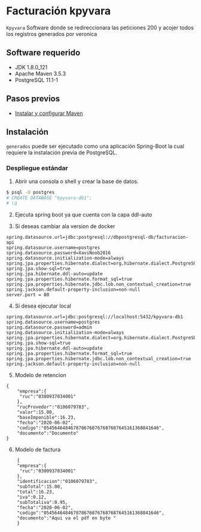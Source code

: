 # Facturación kpyvara
`Kpyvara` Software donde se redireccionara las peticiones 200 y acojer todos los registros generados por veronica 

## Software requerido
- JDK 1.8.0_121
- Apache Maven 3.5.3
- PostgreSQL 11.1-1

## Pasos previos
- [Instalar y configurar Maven](https://www.mkyong.com/maven/how-to-install-maven-in-windows/)
## Instalación
`generados` puede ser ejecutado como una aplicación Spring-Boot la cual requiere la instalación previa de PostgreSQL.

### Despliegue estándar

1. Abrir una consola o shell y crear la base de datos.
```bash
$ psql -U postgres
# CREATE DATABASE "kpyvara-db1";
# \q
```
2. Ejecuta spring boot ya que cuenta con la capa ddl-auto

3. Si deseas cambiar ala version de docker 

```
spring.datasource.url=jdbc:postgresql://dbpostgresql-db/facturacion-api
spring.datasource.username=postgres
spring.datasource.password=XaviNoob2016
spring.datasource.initialization-mode=always
spring.jpa.properties.hibernate.dialect=org.hibernate.dialect.PostgreSQLDialect
spring.jpa.show-sql=true 
spring.jpa.hibernate.ddl-auto=update
spring.jpa.properties.hibernate.format_sql=true
spring.jpa.properties.hibernate.jdbc.lob.non_contextual_creation=true
spring.jackson.default-property-inclusion=non-null
server.port = 80
```
 

4. Si desea ejecutar local 

```
spring.datasource.url=jdbc:postgresql://localhost:5432/kpyvara-db1
spring.datasource.username=postgres
spring.datasource.password=admin
spring.datasource.initialization-mode=always
spring.jpa.properties.hibernate.dialect=org.hibernate.dialect.PostgreSQLDialect
spring.jpa.show-sql=true 
spring.jpa.hibernate.ddl-auto=update
spring.jpa.properties.hibernate.format_sql=true
spring.jpa.properties.hibernate.jdbc.lob.non_contextual_creation=true
spring.jackson.default-property-inclusion=non-null
```
5. Modelo de retencion 

```
{
	"empresa":{
	 "ruc":"0300937034001"	
	},
	"rucProvedor":"0106079783",
	"valor":15.00,
	"baseImponible":16.23,
	"fecha":"2020-06-02",
	"codigo":"0545646484678786768767687687645161368841646",
	"documento":"Documento"
}
```
6. Modelo de factura

```
	{
	"empresa":{
	 "ruc":"0300937034001"	
	},
	"identificacion":"0106079783",
	"subTotal":15.00,
	"total":16.23,
	"iva":0.12,
	"subTotaliva":0.95,
	"fecha":"2020-06-02",
	"codigo":"0545646484678786768767687687645161368841646",
	"documento":"Aqui va el pdf en byte "
	}
```

